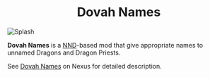 <h1 align="center">
Dovah Names

</h1>

![Splash](https://staticdelivery.nexusmods.com/mods/1704/images/headers/74053_1662247176.jpg)

**Dovah Names** is a [NND](https://github.com/adya/NPCs-Names-Distributor)-based mod that give appropriate names to unnamed Dragons and Dragon Priests.

See [Dovah Names](https://www.nexusmods.com/skyrimspecialedition/mods/74053) on Nexus for detailed description.
